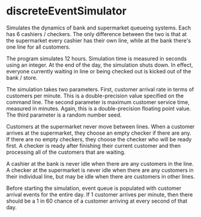 # discreteEventSimulator
Simulates the dynamics of bank and supermarket queueing systems. Each has 6 cashiers / checkers. The only difference between the two is that at the supermarket every cashier has their own line, while at the bank there's one line for all customers.

The program simulates 12 hours. Simulation time is measured in seconds using an integer. At the end of the day, the simulation shuts down. In effect, everyone currently waiting in line or being checked out is kicked out of the bank / store.

The simulation takes two parameters. First, customer arrival rate in terms of customers per minute. This is a double-precision value specified on the command line. The second parameter is maximum customer service time, measured in minutes. Again, this is a double-precision floating point value. The third parameter is a random number seed.

Customers at the supermarket never move between lines. When a customer arrives at the supermarket, they choose an empty checker if there are any. If there are no empty checkers, they choose the checker who will be ready first. A checker is ready after finishing their current customer and then processing all of the customers that are waiting.

A cashier at the bank is never idle when there are any customers in the line. A checker at the supermarket is never idle when there are any customers in their individual line, but may be idle when there are customers in other lines.

Before starting the simulation, event queue is populated with customer arrival events for the entire day. If 1 customer arrives per minute, then there should be a 1 in 60 chance of a customer arriving at every second of that day.
